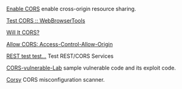 
[Enable CORS](https://enable-cors.org/index.html)
enable cross-origin resource sharing.

[Test CORS :: WebBrowserTools](https://webbrowsertools.com/test-cors)

[Will It CORS?](https://httptoolkit.tech/will-it-cors)

[Allow CORS: Access-Control-Allow-Origin](https://chromewebstore.google.com/detail/allow-cors-access-control/lhobafahddgcelffkeicbaginigeejlf?hl=en)

[REST test test...](http://resttesttest.com/)
Test REST/CORS Services

[CORS-vulnerable-Lab](https://github.com/incredibleindishell/CORS-vulnerable-Lab)
sample vulnerable code and its exploit code.

[Corsy](https://github.com/s0md3v/Corsy)
CORS misconfiguration scanner.
